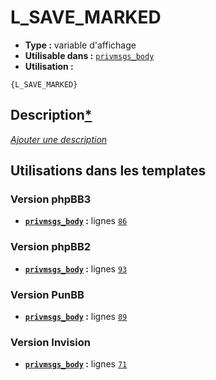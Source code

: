 # L_SAVE_MARKED
* __Type :__ variable d'affichage
* __Utilisable dans :__ [`privmsgs_body`](../tpl/privmsgs_body.md#readme)
* __Utilisation :__

```smarty
{L_SAVE_MARKED}
```

## Description[*](https://fa-tvars.appspot.com/var/L_SAVE_MARKED)
[*Ajouter une description*](https://fa-tvars.appspot.com/var/L_SAVE_MARKED)

## Utilisations dans les templates

### Version phpBB3
* __[`privmsgs_body`](../tpl/privmsgs_body.md#readme) :__ lignes [`86`](../src/prosilver/privmsgs_body.tpl#L86)
### Version phpBB2
* __[`privmsgs_body`](../tpl/privmsgs_body.md#readme) :__ lignes [`93`](../src/subsilver/privmsgs_body.tpl#L93)
### Version PunBB
* __[`privmsgs_body`](../tpl/privmsgs_body.md#readme) :__ lignes [`89`](../src/punbb/privmsgs_body.tpl#L89)
### Version Invision
* __[`privmsgs_body`](../tpl/privmsgs_body.md#readme) :__ lignes [`71`](../src/invision/privmsgs_body.tpl#L71)
